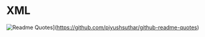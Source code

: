 # XML
![Readme Quotes](https://quotes-github-readme.vercel.app/api?type=horizontal&theme=dark)](https://github.com/piyushsuthar/github-readme-quotes)
